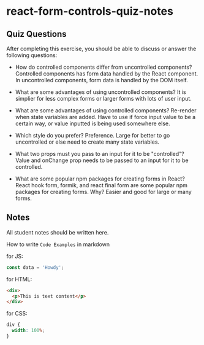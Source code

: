 # react-form-controls-quiz-notes

## Quiz Questions

After completing this exercise, you should be able to discuss or answer the following questions:

- How do controlled components differ from uncontrolled components?
  Controlled components has form data handled by the React component.
  In uncontrolled components, form data is handled by the DOM itself.

- What are some advantages of using uncontrolled components?
  It is simplier for less complex forms or larger forms with lots of user input.

- What are some advantages of using controlled components?
  Re-render when state variables are added. Have to use if force input value to be a certain way, or value inputted is being used somewhere else.

- Which style do you prefer?
  Preference. Large for better to go uncontrolled or else need to create many state variables.

- What two props must you pass to an input for it to be "controlled"?
  Value and onChange prop needs to be passed to an input for it to be controlled.

- What are some popular npm packages for creating forms in React?
  React hook form, formik, and react final form are some popular npm packages for creating forms.
  Why? Easier and good for large or many forms.

## Notes

All student notes should be written here.

How to write `Code Examples` in markdown

for JS:

```javascript
const data = 'Howdy';
```

for HTML:

```html
<div>
  <p>This is text content</p>
</div>
```

for CSS:

```css
div {
  width: 100%;
}
```
